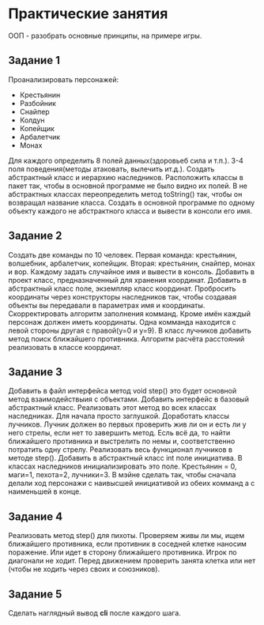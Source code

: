 # Практические занятия

ООП - разобрать основные принципы, на примере игры.

## Задание 1

Проанализировать персонажей:

- Крестьянин
- Разбойник
- Снайпер
- Колдун
- Копейщик
- Арбалетчик
- Монах

Для каждого определить 8 полей данных(здоровьеб сила и т.п.).
3-4 поля поведения(методы атаковать, вылечить ит.д.). Создать абстрактный класс и иерархию наследников. 
Расположить классы в пакет так, чтобы в основной программе не было видно их полей.
В не абстрактных классах переопределить метод toString() так, чтобы он возвращал название класса.
Создать в основной программе по одному объекту каждого не абстрактного класса и вывести в консоли его имя.

## Задание 2

Создать две команды по 10 человек. Первая команда: крестьянин, волшебник, арбалетчик, копейщик. 
Вторая: крестьянин, снайпер, монах и вор. Каждому задать случайное имя и вывести в консоль. 
Добавить в проект класс, предназначенный для хранения координат. 
Добавить в абстрактный класс поле, экземпляр класс координат. 
Пробросить координаты через конструкторы наследников так, чтобы создавая объекты вы передавали в параметрах имя и координаты. 
Скорректировать алгоритм заполнения комманд. Кроме имён каждый персонаж должен иметь координаты. 
Одна комманда находится с левой стороны другая с правой(у=0 и у=9). 
В класс лучников добавить метод поиск ближайшего противника. Алгоритм расчёта расстояний реализовать в классе координат.

## Задание 3

Добавить в файл интерфейса метод void step() это будет основной метод взаимодействыия с объектами. 
Добавить интерфейс в базовый абстрактный класс. Реализовать этот метод во всех классах наследниках. Для начала просто заглушкой.
Доработать классы лучников. Лучник должен во первых проверить жив ли он и есть ли у него стрелы, если нет то завершить метод. 
Есль всё да, то найти ближайшего противника и выстрелить по немы и, соответственно потратить одну стрелу. 
Реализовать весь функционал лучников в методе step().
Добавить в абстрактный класс int поле инициатива. В классах наследников инициализировать это поле. 
Крестьянин = 0, маги=1, пехота=2, лучники=3. 
В мэйне сделать так, чтобы сначала делали ход персонажи с наивысшей инициативой из обеих комманд а с наименьшей в конце.

## Задание 4

Реализовать метод step() для пихоты. Проверяем живы ли мы, ищем ближайшего противника, если противник в соседней клетке
наносим поражение. Или идет в сторону ближайшего противника. Игрок по диагонали не ходит. Перед движением проверить занята
клетка или нет (чтобы не ходить через своих и союзников).

## Задание 5

Сделать наглядный вывод **cli** после каждого шага.